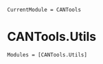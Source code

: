 ```@meta
CurrentModule = CANTools
```

# CANTools.Utils

```@autodocs
Modules = [CANTools.Utils]
```
